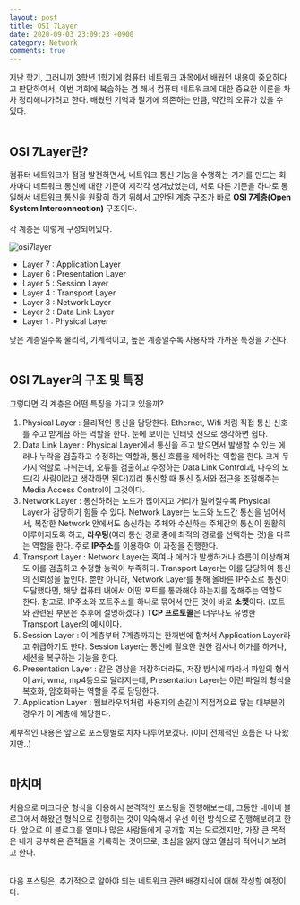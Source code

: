 ```yaml
---
layout: post
title: OSI 7Layer
date: 2020-09-03 23:09:23 +0900
category: Network
comments: true
---
```

지난 학기, 그러니까 3학년 1학기에 컴퓨터 네트워크 과목에서 배웠던 내용이 중요하다고 판단하여서,
이번 기회에 복습하는 겸 해서 컴퓨터 네트워크에 대한 중요한 이론을 차차 정리해나가려고 한다.
배웠던 기억과 필기에 의존하는 만큼, 약간의 오류가 있을 수 있다.
<br/>
<br/>

## OSI 7Layer란?  

컴퓨터 네트워크가 점점 발전하면서, 네트워크 통신 기능을 수행하는 기기를 만드는 회사마다 네트워크 통신에 대한 기준이 제각각 생겨났었는데, 서로 다른 기준을 하나로 통일해서 네트워크 통신을 원활히 하기 위해서 고안된 계층 구조가 바로 **OSI 7계층(Open System Interconnection)** 구조이다.
<br/>
<br/>
각 계층은 이렇게 구성되어있다.

![osi7layer]({{site.url}}/img/osi7layer.jpg)

- Layer 7 : Application Layer
- Layer 6 : Presentation Layer
- Layer 5 : Session Layer
- Layer 4 : Transport Layer
- Layer 3 : Network Layer
- Layer 2 : Data Link Layer
- Layer 1 : Physical Layer

낮은 계층일수록 물리적, 기계적이고, 높은 계층일수록 사용자와 가까운 특징을 가진다.
<br/>
<br/>

## OSI 7Layer의 구조 및 특징

그렇다면 각 계층은 어떤 특징을 가지고 있을까?

1. Physical Layer : 물리적인 통신을 담당한다. Ethernet, Wifi 처럼 직접 통신 신호를 주고 받게끔 하는 역할을 한다. 눈에 보이는 인터넷 선으로 생각하면 쉽다.
2. Data Link Layer : Physical Layer에서 통신을 주고 받으면서 발생할 수 있는 에러나 누락을 검출하고 수정하는 역할과, 통신 흐름을 제어하는 역할을 한다. 크게 두가지 역할로 나뉘는데, 오류를 검출하고 수정하는 Data Link Control과, 다수의 노드(각 사람이라고 생각하면 된다)끼리 통신할 때 통신 질서와 접근을 조절해주는 Media Access Control이 그것이다.
3. Network Layer : 통신하려는 노드가 많아지고 거리가 멀어질수록 Physical Layer가 감당하기 힘들 수 있다. Network Layer는 노드와 노드간 통신을 넘어서서, 복잡한 Network 안에서도 송신하는 주체와 수신하는 주체간의 통신이 원활히 이루어지도록 하고, **라우팅**(여러 통신 경로 중에 최적의 경로를 선택하는 것)을 다루는 역할을 한다. 주로 **IP주소**를 이용하여 이 과정을 진행한다.
4. Transport Layer : Network Layer는 혹여나 에러가 발생하거나 흐름이 이상해져도 이를 검출하고 수정할 능력이 부족하다. Transport Layer는 이를 담당하여 통신의 신뢰성을 높인다. 뿐만 아니라, Network Layer를 통해 올바른 IP주소로 통신이 도달했다면, 해당 컴퓨터 내에서 어떤 포트를 통과해야 하는지를 정해주는 역할도 한다. 참고로, IP주소와 포트주소를 하나로 묶어서 만든 것이 바로 **소켓**이다. (포트와 관련된 부분은 추후에 설명하겠다.) **TCP 프로토콜**은 너무나도 유명한 Transport Layer의 예시이다.
5. Session Layer : 이 계층부터 7계층까지는 한꺼번에 합쳐서 Application Layer라고 취급하기도 한다.
Session Layer는 통신에 필요한 권한 검사나 허가를 하거나, 세션을 복구하는 기능을 한다.
6. Presentation Layer : 같은 영상을 저장하더라도, 저장 방식에 따라서 파일의 형식이 avi, wma, mp4등으로 달라지는데, Presentation Layer는 이런 파일의 형식을 복호화, 암호화하는 역할을 주로 담당한다.
7. Application Layer : 웹브라우저처럼 사용자의 손길이 직접적으로 닿는 대부분의 경우가 이 계층에 해당한다.

세부적인 내용은 앞으로 포스팅별로 차차 다루어보겠다. (이미 전체적인 흐름은 다 나왔지만..)
<br/>
<br/>

## 마치며

처음으로 마크다운 형식을 이용해서 본격적인 포스팅을 진행해보는데, 그동안 네이버 블로그에서 해왔던 형식으로 진행하는 것이 익숙해서 우선 이런 방식으로 진행해보려고 한다. 앞으로 이 블로그를 얼마나 많은 사람들에게 공개할 지는 모르겠지만, 가장 큰 목적은 내가 공부해온 흔적들을 기록하는 것이므로, 초심을 잃지 않고 열심히 적어나가보려고 한다.
<br/>
<br/>

다음 포스팅은, 추가적으로 알아야 되는 네트워크 관련 배경지식에 대해 작성할 예정이다.
